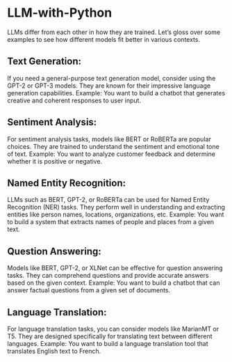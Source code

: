 # LLM-with-Python
LLMs differ from each other in how they are trained. Let’s gloss over some examples to see how different models fit better in various contexts.

## Text Generation:
If you need a general-purpose text generation model, consider using the GPT-2 or GPT-3 models. They are known for their impressive language generation capabilities. Example: You want to build a chatbot that generates creative and coherent responses to user input.
## Sentiment Analysis:
For sentiment analysis tasks, models like BERT or RoBERTa are popular choices. They are trained to understand the sentiment and emotional tone of text. Example: You want to analyze customer feedback and determine whether it is positive or negative.
## Named Entity Recognition:
LLMs such as BERT, GPT-2, or RoBERTa can be used for Named Entity Recognition (NER) tasks. They perform well in understanding and extracting entities like person names, locations, organizations, etc. Example: You want to build a system that extracts names of people and places from a given text.
## Question Answering:
Models like BERT, GPT-2, or XLNet can be effective for question answering tasks. They can comprehend questions and provide accurate answers based on the given context. Example: You want to build a chatbot that can answer factual questions from a given set of documents.
## Language Translation:
For language translation tasks, you can consider models like MarianMT or T5. They are designed specifically for translating text between different languages. Example: You want to build a language translation tool that translates English text to French.

